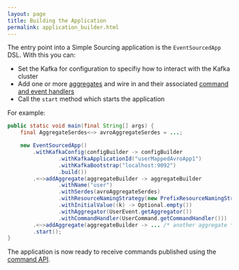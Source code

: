 ```yaml
---
layout: page
title: Building the Application
permalink: application_builder.html
---
```


The entry point into a Simple Sourcing application is the `EventSourcedApp` DSL. With this you can:
* Set the Kafka for configuration to specifiy how to interact with the Kafka cluster
* Add one or more [aggregates](aggregate_builders.html) and wire in and their associated [command and event handlers](aggregate_api.html)
* Call the `start` method which starts the application

For example:

```java
public static void main(final String[] args) {
    final AggregateSerdes<~> avroAggregateSerdes = ...;

    new EventSourcedApp()
        .withKafkaConfig(configBuilder -> configBuilder
                .withKafkaApplicationId("userMappedAvroApp1")
                .withKafkaBootstrap("localhost:9092")
                .build())
        .<~>addAggregate(aggregateBuilder -> aggregateBuilder
                .withName("user")
                .withSerdes(avroAggregateSerdes)
                .withResourceNamingStrategy(new PrefixResourceNamingStrategy("user_avro_"))
                .withInitialValue((k) -> Optional.empty())
                .withAggregator(UserEvent.getAggregator())
                .withCommandHandler(UserCommand.getCommandHandler()))
        .<~>addAggregate(aggregateBuilder -> ... /* another aggregate */ )
        .start();
}
```

The application is now ready to receive commands published using the [command API](command_api.html).
